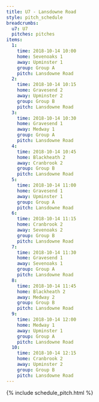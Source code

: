 ```yaml
---
title: U7 - Lansdowne Road
style: pitch_schedule
breadcrumbs:
  u7: U7
  pitches: pitches
items:
  1:
    time: 2018-10-14 10:00
    home: Sevenoaks 1
    away: Upminster 1
    group: Group A
    pitch: Lansdowne Road
  2:
    time: 2018-10-14 10:15
    home: Gravesend 2
    away: Upminster 2
    group: Group B
    pitch: Lansdowne Road
  3:
    time: 2018-10-14 10:30
    home: Gravesend 1
    away: Medway 1
    group: Group A
    pitch: Lansdowne Road
  4:
    time: 2018-10-14 10:45
    home: Blackheath 2
    away: Cranbrook 2
    group: Group B
    pitch: Lansdowne Road
  5:
    time: 2018-10-14 11:00
    home: Gravesend 1
    away: Upminster 1
    group: Group A
    pitch: Lansdowne Road
  6:
    time: 2018-10-14 11:15
    home: Cranbrook 2
    away: Sevenoaks 2
    group: Group B
    pitch: Lansdowne Road
  7:
    time: 2018-10-14 11:30
    home: Gravesend 1
    away: Sevenoaks 1
    group: Group A
    pitch: Lansdowne Road
  8:
    time: 2018-10-14 11:45
    home: Blackheath 2
    away: Medway 2
    group: Group B
    pitch: Lansdowne Road
  9:
    time: 2018-10-14 12:00
    home: Medway 1
    away: Upminster 1
    group: Group A
    pitch: Lansdowne Road
  10:
    time: 2018-10-14 12:15
    home: Cranbrook 2
    away: Upminster 2
    group: Group B
    pitch: Lansdowne Road
---
```


{% include schedule_pitch.html %}
